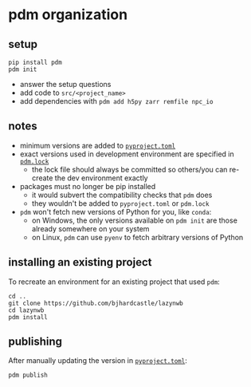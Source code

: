 # pdm organization

## setup
```
pip install pdm
pdm init
```

- answer the setup questions
- add code to `src/<project_name>`
- add dependencies with `pdm add h5py zarr remfile npc_io`

## notes
- minimum versions are added to [`pyproject.toml`](pyproject.toml)
- exact versions used in development environment are specified in
  [`pdm.lock`](pdm.lock)
    - the lock file should always be committed so others/you can re-create the dev
      environment exactly
- packages must no longer be pip installed 
    - it would subvert the compatibility checks that `pdm` does
    - they wouldn't be added to `pyproject.toml` or `pdm.lock`
- `pdm` won't fetch new versions of Python for you, like `conda`:
    - on Windows, the only versions available on `pdm init` are those already
      somewhere on your system
    - on Linux, `pdm` can use `pyenv` to fetch arbitrary versions of Python 
    
## installing an existing project
To recreate an environment for an existing project that used `pdm`:
```
cd ..
git clone https://github.com/bjhardcastle/lazynwb
cd lazynwb
pdm install
```

## publishing 
After manually updating the version in [`pyproject.toml`](pyproject.toml):
```
pdm publish
```